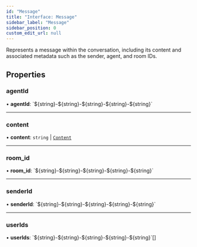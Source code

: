 ```yaml
---
id: "Message"
title: "Interface: Message"
sidebar_label: "Message"
sidebar_position: 0
custom_edit_url: null
---
```


Represents a message within the conversation, including its content and associated metadata such as the sender, agent, and room IDs.

## Properties

### agentId

• **agentId**: \`$\{string}-$\{string}-$\{string}-$\{string}-$\{string}\`

___

### content

• **content**: `string` \| [`Content`](Content.md)

___

### room\_id

• **room\_id**: \`$\{string}-$\{string}-$\{string}-$\{string}-$\{string}\`

___

### senderId

• **senderId**: \`$\{string}-$\{string}-$\{string}-$\{string}-$\{string}\`

___

### userIds

• **userIds**: \`$\{string}-$\{string}-$\{string}-$\{string}-$\{string}\`[]
